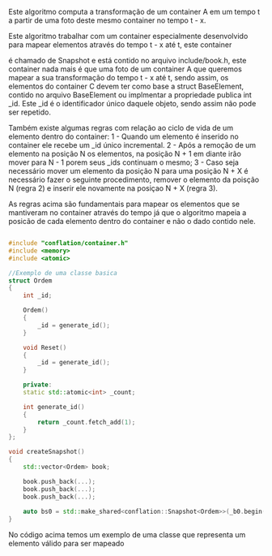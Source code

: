 Este algoritmo computa a transformação de um container A em um tempo t a partir de uma foto deste mesmo container no tempo t - x. 

Este algoritmo trabalhar com um container especialmente desenvolvido para mapear elementos através do tempo t - x até t, este container

é chamado de Snapshot e está contido no arquivo include/book.h, este container nada mais é que uma foto de um container A que queremos
mapear a sua transformação do tempo t - x até t, sendo assim, os elementos do container C devem ter como base a struct BaseElement,
contido no arquivo BaseElement ou implmentar a propriedade publica int _id. Este _id é o identificador único daquele objeto, sendo 
assim não pode ser repetido. 

Também existe algumas regras com relação ao ciclo de vida de um elemento dentro do container:
1 - Quando um elemento é inserido no container ele recebe um _id único incremental.
2 - Após a remoção de um elemento na posição N os elementos, na posição N + 1 em diante irão mover para N - 1
    porem seus _ids continuam o mesmo;
3 - Caso seja necessário mover um elemento da posição N para uma posição N + X é necessário fazer o seguinte procedimento,
remover o elemento da poisção N (regra 2) e inserir ele novamente na posiçao N + X (regra 3).

As regras acima são fundamentais para mapear os elementos que se mantiveram no container através do tempo já que o algoritmo mapeia a posicão
de cada elemento dentro do container e não o dado contido nele.

```cpp

#include "conflation/container.h"
#include <memory>
#include <atomic>

//Exemplo de uma classe basica 
struct Ordem
{
    int _id;

    Ordem()
    {
        _id = generate_id();
    }

    void Reset()
    {
        _id = generate_id();
    }

    private:
    static std::atomic<int> _count;

    int generate_id()
    {
        return _count.fetch_add(1);
    } 
};

void createSnapshot()
{
    std::vector<Ordem> book;

    book.push_back(...);
    book.push_back(...);
    book.push_back(...);
    
    auto bs0 = std::make_shared<conflation::Snapshot<Ordem>>(_b0.begin(), _b0.end());
}

```

No código acima temos um exemplo de uma classe que representa um elemento válido 
para ser mapeado 
